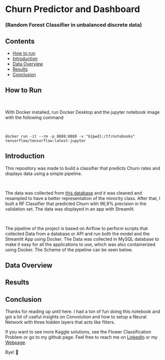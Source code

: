 # Churn Predictor and Dashboard
### (Random Forest Classifier in unbalanced discrete data)

## Contents

- [How to run](#how-to-run)
- [Introduction](#introduction)
- [Data Overview](#data-overview)
- [Results](#results)
- [Conclusion](#conclusion)
  
## How to Run

<br>

With Docker installed, run Docker Desktop and the jupyter notebook image with the following command

<br>

```
docker run -it --rm -p 8888:8888 -v "${pwd}:/tf/notebooks" tensorflow/tensorflow:latest-jupyter
```
## Introduction

This repository was made to build a classifier that predicts Churn rates and displays data using a simple pipeline.

<br/>

The data was collected from [this database](https://www.kaggle.com/datasets/abdullah0a/telecom-customer-churn-insights-for-analysis) and it was cleaned and resampled to have a better representation of the minority class.
After that, I built a RF Classifier that predicted Churn with 96,9% precision in the validation set. The data was displayed in an app with Streamlit. 

<br/>

The pipeline of the project is based on Airflow to perform scripts that collected Data from a database or API and run both the model and the Streamlit App using Docker.
The Data was collected in MySQL database to make it easy for all the applications to use, which was also containerized using Docker. The Scheme of the pipeline can be seen below.
## Data Overview



## Results



## Conclusion

Thanks for reading up until here. I had a ton of fun doing this notebook and got a lot of useful insights on Convolution and how to setup a Neural Network with three hidden layers that acts like filters.

If you want to see more Kaggle solutions, see the Flower Classification Problem or go to my github page. Feel free to reach me on [LinkedIn](https://www.linkedin.com/in/isaiapedro/) or my [Webpage](https://github.com/isaiapedro/Portfolio-Website).

Bye! 👋
